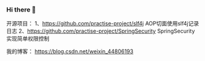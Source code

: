 ### Hi there 👋
开源项目：
1、https://github.com/practise-project/slf4j  AOP切面使用slf4j记录日志
2、https://github.com/practise-project/SpringSecurity   SpringSecurity实现简单权限控制

我的博客：
https://blog.csdn.net/weixin_44806193
